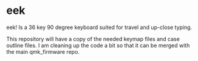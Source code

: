 # eek
eek! Is a 36 key 90 degree keyboard suited for travel and up-close typing.

This repository will have a copy of the needed keymap files and case outline files.
I am cleaning up the code a bit so that it can be merged with the main qmk_firmware repo.

